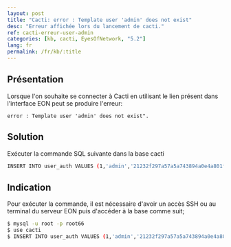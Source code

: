 ```yaml
---
layout: post
title: "Cacti: error : Template user 'admin' does not exist"
desc: "Erreur affichée lors du lancement de cacti."
ref: cacti-erreur-user-admin
categories: [kb, cacti, EyesOfNetwork, "5.2"]
lang: fr
permalink: /fr/kb/:title
---
```


## Présentation
Lorsque l'on souhaite se connecter à Cacti en utilisant le lien présent dans l'interface EON peut se produire l'erreur:

```error : Template user 'admin' does not exist". ```

## Solution

Exécuter la commande SQL suivante dans la base cacti

``` bash
INSERT INTO user_auth VALUES (1,'admin','21232f297a57a5a743894a0e4a801fc3',0,'Administrator','on','on','on','on','on',1,1,1,1,1,'on');
```


## Indication
Pour exécuter la commande, il est nécessaire d'avoir un accès SSH ou au terminal du serveur EON puis d'accéder à la base comme suit;

``` bash
$ mysql -u root -p root66
$ use cacti
$ INSERT INTO user_auth VALUES (1,'admin','21232f297a57a5a743894a0e4a801fc3',0,'Administrator','on','on','on','on','on',1,1,1,1,1,'on');

```
